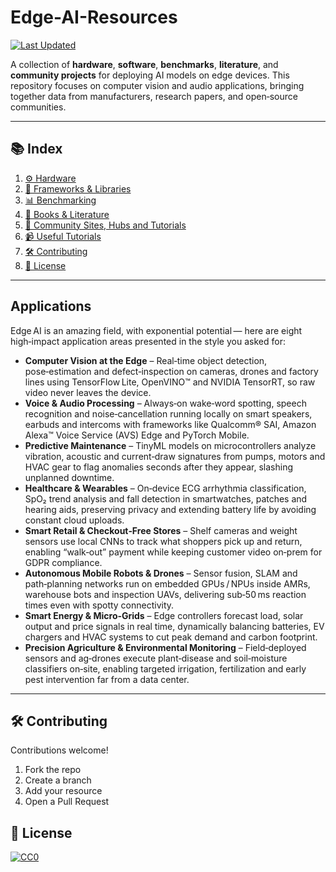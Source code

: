# Edge-AI-Resources

[![Last Updated](https://img.shields.io/github/last-commit/C8Costa/Edge-Ai-Resources?style=flat-square)](https://github.com/C8Costa/Edge-Ai-Resources/commits/main/)

A collection of **hardware**, **software**, **benchmarks**, **literature**, and **community projects** for deploying AI models on edge devices. This repository focuses on computer vision and audio applications, bringing together data from manufacturers, research papers, and open‑source communities.

___
## 📚 Index

1. [⚙️ Hardware](https://github.com/C8Costa/Edge-Ai-Resources/blob/main/1_Hardware.md)
2. [🧠 Frameworks & Libraries](https://github.com/C8Costa/Edge-Ai-Resources/blob/main/2_Frameworks%20&%20Libraries.md)
3. [📊 Benchmarking](https://github.com/C8Costa/Edge-Ai-Resources/blob/main/3_Benchmarking.md)
4. [📖 Books & Literature](https://github.com/C8Costa/Edge-Ai-Resources/blob/main/4_Books%20%26%20Literature.md)
5. [🤝 Community Sites, Hubs and Tutorials](https://github.com/C8Costa/Edge-Ai-Resources/blob/main/5_Community%20Sites,%20Hubs%20and%20Tutorials.md)
6. [📹 Useful Tutorials](https://github.com/C8Costa/Edge-Ai-Resources/blob/main/6_Tutorials.md)
7. [🛠️ Contributing](#contributing)
8. [📝 License](#license)

---
## Applications

Edge AI is an amazing field, with exponential potential — here are eight high‑impact application areas presented in the style you asked for:

- **Computer Vision at the Edge** – Real‑time object detection, pose‑estimation and defect‑inspection on cameras, drones and factory lines using TensorFlow Lite, OpenVINO™ and NVIDIA TensorRT, so raw video never leaves the device.
- **Voice & Audio Processing** – Always‑on wake‑word spotting, speech recognition and noise‑cancellation running locally on smart speakers, earbuds and intercoms with frameworks like Qualcomm® SAI, Amazon Alexa™ Voice Service (AVS) Edge and PyTorch Mobile.
- **Predictive Maintenance** – TinyML models on microcontrollers analyze vibration, acoustic and current‑draw signatures from pumps, motors and HVAC gear to flag anomalies seconds after they appear, slashing unplanned downtime.
- **Healthcare & Wearables** – On‑device ECG arrhythmia classification, SpO₂ trend analysis and fall detection in smartwatches, patches and hearing aids, preserving privacy and extending battery life by avoiding constant cloud uploads.
- **Smart Retail & Checkout‑Free Stores** – Shelf cameras and weight sensors use local CNNs to track what shoppers pick up and return, enabling “walk‑out” payment while keeping customer video on‑prem for GDPR compliance.
- **Autonomous Mobile Robots & Drones** – Sensor fusion, SLAM and path‑planning networks run on embedded GPUs / NPUs inside AMRs, warehouse bots and inspection UAVs, delivering sub‑50 ms reaction times even with spotty connectivity.
- **Smart Energy & Micro‑Grids** – Edge controllers forecast load, solar output and price signals in real time, dynamically balancing batteries, EV chargers and HVAC systems to cut peak demand and carbon footprint.
- **Precision Agriculture & Environmental Monitoring** – Field‑deployed sensors and ag‑drones execute plant‑disease and soil‑moisture classifiers on‑site, enabling targeted irrigation, fertilization and early pest intervention far from a data center.

___
## 🛠️ Contributing

Contributions welcome!

1. Fork the repo  
2. Create a branch
3. Add your resource
4. Open a Pull Request

## 📝 License

[![CC0](https://mirrors.creativecommons.org/presskit/buttons/88x31/svg/by-sa.svg)](http://creativecommons.org/licenses/by-sa/4.0/)